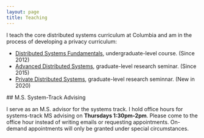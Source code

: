 ```yaml
---
layout: page
title: Teaching
---
```

I teach the core distributed systems curriculum at Columbia and am in the
process of developing a privacy curriculum:

* [Distributed Systems Fundamentals](https://columbia.github.io/ds1-class/),
  undergraduate-level course. (Since 2012)
* [Advanced Distributed Systems](https://columbia.github.io/ds2-class/),
  graduate-level research seminar. (Since 2015)
* [Private Distributed Systems](https://columbia.github.io/privacy-class/),
  graduate-level research seminnar. (New in 2020)

<div id="msadvising"></div>
## M.S. System-Track Advising

I serve as an M.S. advisor for the systems track. 
I hold office hours for systems-track MS advising on **Thursdays 1:30pm-2pm**.
Please come to the office hour instead of writing emails or requesting appointments.
On-demand appointments will only be granted under special circumstances.
</p>


